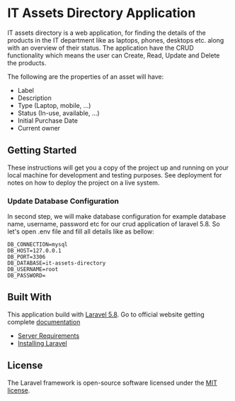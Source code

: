 # IT Assets Directory Application 
IT assets directory is a web application, for finding the details of the products in the IT department like as laptops, phones, desktops etc. along with an overview of their status.
The application have the CRUD functionality which means the user can Create, Read, Update and Delete the products. 

The following are the properties of an asset will have: 

* Label
* Description
* Type (Laptop, mobile, ...)
* Status (In-use, available, ...)
* Initial Purchase Date
* Current owner

## Getting Started

These instructions will get you a copy of the project up and running on your local machine for development and testing purposes. See deployment for notes on how to deploy the project on a live system.

### Update Database Configuration

In second step, we will make database configuration for example database name, username, password etc for our crud application of laravel 5.8. So let's open .env file and fill all details like as bellow:

~~~
DB_CONNECTION=mysql
DB_HOST=127.0.0.1
DB_PORT=3306
DB_DATABASE=it-assets-directory
DB_USERNAME=root
DB_PASSWORD=
~~~

## Built With
This application build with [Laravel 5.8](https://laravel.com/). Go to official website getting complete [documentation](https://laravel.com/docs/5.8)

- [Server Requirements](https://laravel.com/docs/5.8/installation#server-requirements)
- [Installing Laravel](https://laravel.com/docs/5.8/installation#installing-laravel)

## License
The Laravel framework is open-source software licensed under the [MIT license](https://opensource.org/licenses/MIT).
